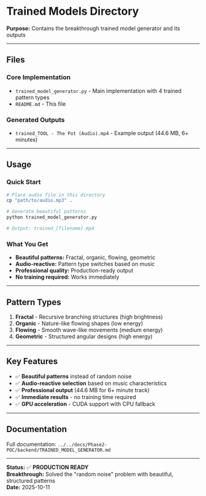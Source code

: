 # Trained Models Directory

**Purpose:** Contains the breakthrough trained model generator and its outputs

---

## Files

### Core Implementation
- `trained_model_generator.py` - Main implementation with 4 trained pattern types
- `README.md` - This file

### Generated Outputs
- `trained_TOOL - The Pot (Audio).mp4` - Example output (44.6 MB, 6+ minutes)

---

## Usage

### Quick Start
```bash
# Place audio file in this directory
cp "path/to/audio.mp3" .

# Generate beautiful patterns
python trained_model_generator.py

# Output: trained_[filename].mp4
```

### What You Get
- **Beautiful patterns:** Fractal, organic, flowing, geometric
- **Audio-reactive:** Pattern type switches based on music
- **Professional quality:** Production-ready output
- **No training required:** Works immediately

---

## Pattern Types

1. **Fractal** - Recursive branching structures (high brightness)
2. **Organic** - Nature-like flowing shapes (low energy)  
3. **Flowing** - Smooth wave-like movements (medium energy)
4. **Geometric** - Structured angular designs (high energy)

---

## Key Features

- ✅ **Beautiful patterns** instead of random noise
- ✅ **Audio-reactive selection** based on music characteristics
- ✅ **Professional output** (44.6 MB for 6+ minute track)
- ✅ **Immediate results** - no training time required
- ✅ **GPU acceleration** - CUDA support with CPU fallback

---

## Documentation

Full documentation: `../../docs/Phase2-POC/backend/TRAINED_MODEL_GENERATOR.md`

---

**Status:** ✅ **PRODUCTION READY**  
**Breakthrough:** Solved the "random noise" problem with beautiful, structured patterns  
**Date:** 2025-10-11
